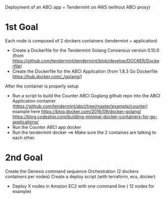 Deployment of an ABCi app + Tendermint on AWS (without ABCi proxy)
# 1st Goal 
Each node is composed of 2 dockers containers (tendermint + application)
- Create a Dockerfile for the Tendermint Golang Consensus version 0.10.0 (from https://github.com/tendermint/tendermint/blob/develop/DOCKER/Dockerfile)
- Create the Dockerfile for the ABCI Application (from 1.8.3 Go Dockerfile https://hub.docker.com/_/golang/)

After the container is properly setup	
- Run a script to build the Counter ABCI Goglang github repo into the  ABCI Application container (https://github.com/tendermint/abci/tree/master/example/counter) example here https://blog.docker.com/2016/09/docker-golang/
https://blog.codeship.com/building-minimal-docker-containers-for-go-applications/
- Run the Counter ABCI app docker
- Run the tendermint docker
==>  Make sure the 2 containes are talking to each other.
# 2nd Goal
Create the Genesis command sequence Orchestration  (2 dockers containers per nodes)
Create a deploy script (with terraform, ecs, docker)
- Deploy X nodes in Amazon EC2 with one command line ( 12 nodes for example)


